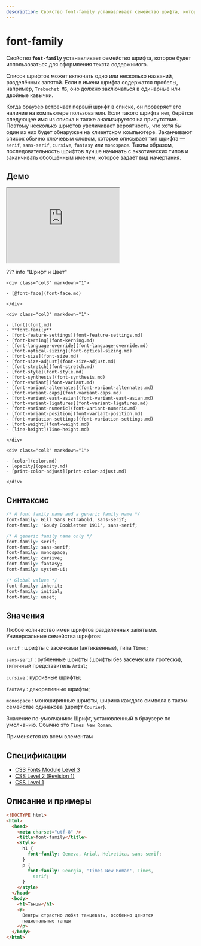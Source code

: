 ```yaml
---
description: Свойство font-family устанавливает семейство шрифта, которое будет использоваться для оформления текста содержимого
---
```


# font-family

Свойство **`font-family`** устанавливает семейство шрифта, которое будет использоваться для оформления текста содержимого.

Список шрифтов может включать одно или несколько названий, разделённых запятой. Если в имени шрифта содержатся пробелы, например, `Trebuchet MS`, оно должно заключаться в одинарные или двойные кавычки.

Когда браузер встречает первый шрифт в списке, он проверяет его наличие на компьютере пользователя. Если такого шрифта нет, берётся следующее имя из списка и также анализируется на присутствие. Поэтому несколько шрифтов увеличивает вероятность, что хотя бы один из них будет обнаружен на клиентском компьютере. Заканчивают список обычно ключевым словом, которое описывает тип шрифта — `serif`, `sans-serif`, `cursive`, `fantasy` или `monospace`. Таким образом, последовательность шрифтов лучше начинать с экзотических типов и заканчивать обобщённым именем, которое задаёт вид начертания.

## Демо

<iframe class="interactive is-default-height" height="200" src="https://interactive-examples.mdn.mozilla.net/pages/css/font-family.html" title="MDN Web Docs Interactive Example" loading="lazy" data-readystate="complete"></iframe>

??? info "Шрифт и Цвет"

    <div class="col3" markdown="1">

    - [@font-face](font-face.md)

    </div>

    <div class="col3" markdown="1">

    - [font](font.md)
    - **font-family**
    - [font-feature-settings](font-feature-settings.md)
    - [font-kerning](font-kerning.md)
    - [font-language-override](font-language-override.md)
    - [font-optical-sizing](font-optical-sizing.md)
    - [font-size](font-size.md)
    - [font-size-adjust](font-size-adjust.md)
    - [font-stretch](font-stretch.md)
    - [font-style](font-style.md)
    - [font-synthesis](font-synthesis.md)
    - [font-variant](font-variant.md)
    - [font-variant-alternates](font-variant-alternates.md)
    - [font-variant-caps](font-variant-caps.md)
    - [font-variant-east-asian](font-variant-east-asian.md)
    - [font-variant-ligatures](font-variant-ligatures.md)
    - [font-variant-numeric](font-variant-numeric.md)
    - [font-variant-position](font-variant-position.md)
    - [font-variation-settings](font-variation-settings.md)
    - [font-weight](font-weight.md)
    - [line-height](line-height.md)

    </div>

    <div class="col3" markdown="1">

    - [color](color.md)
    - [opacity](opacity.md)
    - [print-color-adjust](print-color-adjust.md)

    </div>

## Синтаксис

```css
/* A font family name and a generic family name */
font-family: Gill Sans Extrabold, sans-serif;
font-family: 'Goudy Bookletter 1911', sans-serif;

/* A generic family name only */
font-family: serif;
font-family: sans-serif;
font-family: monospace;
font-family: cursive;
font-family: fantasy;
font-family: system-ui;

/* Global values */
font-family: inherit;
font-family: initial;
font-family: unset;
```

## Значения

Любое количество имен шрифтов разделенных запятыми. Универсальные семейства шрифтов:

`serif`
: шрифты с засечками (антиквенные), типа `Times`;

`sans-serif`
: рубленные шрифты (шрифты без засечек или гротески), типичный представитель `Arial`;

`cursive`
: курсивные шрифты;

`fantasy`
: декоративные шрифты;

`monospace`
: моноширинные шрифты, ширина каждого символа в таком семействе одинакова (шрифт `Courier`).

Значение по-умолчанию: Шрифт, установленный в браузере по умолчанию. Обычно это `Times New Roman`.

Применяется ко всем элементам

## Спецификации

- [CSS Fonts Module Level 3](http://dev.w3.org/csswg/css3-fonts/#font-family-prop)
- [CSS Level 2 (Revision 1)](http://www.w3.org/TR/CSS2/fonts.html#propdef-font-family)
- [CSS Level 1](http://www.w3.org/TR/CSS1/#font-family)

## Описание и примеры

```html
<!DOCTYPE html>
<html>
  <head>
    <meta charset="utf-8" />
    <title>font-family</title>
    <style>
      h1 {
        font-family: Geneva, Arial, Helvetica, sans-serif;
      }
      p {
        font-family: Georgia, 'Times New Roman', Times,
          serif;
      }
    </style>
  </head>
  <body>
    <h1>Танцы</h1>
    <p>
      Венгры страстно любят танцевать, особенно ценятся
      национальные танцы
    </p>
  </body>
</html>
```

